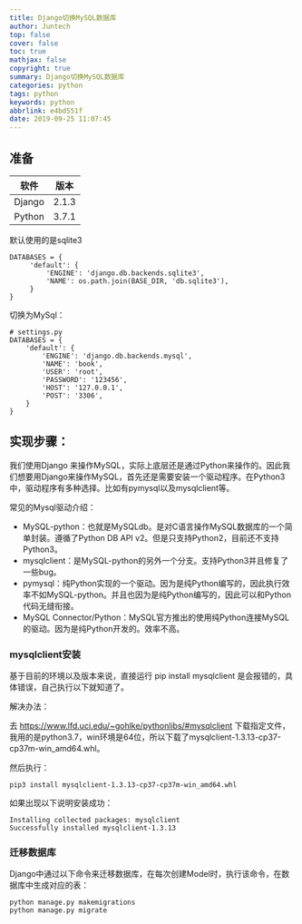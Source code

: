 ```yaml
---
title: Django切换MySQL数据库
author: Juntech
top: false
cover: false
toc: true
mathjax: false
copyright: true
summary: Django切换MySQL数据库
categories: python
tags: python
keywords: python
abbrlink: e4bd551f
date: 2019-09-25 11:07:45
---
```


## 准备

| 软件   | 版本  |
| ------ | ----- |
| Django | 2.1.3 |
| Python | 3.7.1 |

默认使用的是sqlite3

```
DATABASES = {
     'default': {
         'ENGINE': 'django.db.backends.sqlite3',
         'NAME': os.path.join(BASE_DIR, 'db.sqlite3'),
     }
}
```

切换为MySql：

```
# settings.py
DATABASES = {
    'default': {
        'ENGINE': 'django.db.backends.mysql',
        'NAME': 'book',
        'USER': 'root',
        'PASSWORD': '123456',
        'HOST': '127.0.0.1',
        'POST': '3306',
    }
}
```



## 实现步骤：

我们使用Django 来操作MySQL，实际上底层还是通过Python来操作的。因此我们想要用Django来操作MySQL，首先还是需要安装一个驱动程序。在Python3中，驱动程序有多种选择。比如有pymysql以及mysqlclient等。 

常见的Mysql驱动介绍：

- MySQL-python：也就是MySQLdb。是对C语言操作MySQL数据库的一个简单封装。遵循了Python DB API v2。但是只支持Python2，目前还不支持Python3。
- mysqlclient：是MySQL-python的另外一个分支。支持Python3并且修复了一些bug。
- pymysql：纯Python实现的一个驱动。因为是纯Python编写的，因此执行效率不如MySQL-python。并且也因为是纯Python编写的，因此可以和Python代码无缝衔接。
- MySQL Connector/Python：MySQL官方推出的使用纯Python连接MySQL的驱动。因为是纯Python开发的。效率不高。

### mysqlclient安装

基于目前的环境以及版本来说，直接运行 pip install mysqlclient 是会报错的，具体错误，自己执行以下就知道了。

解决办法：

去 https://www.lfd.uci.edu/~gohlke/pythonlibs/#mysqlclient 下载指定文件，我用的是python3.7，win环境是64位，所以下载了mysqlclient-1.3.13-cp37-cp37m-win_amd64.whl。

然后执行：

```
pip3 install mysqlclient-1.3.13-cp37-cp37m-win_amd64.whl
```

如果出现以下说明安装成功：

```
Installing collected packages: mysqlclient
Successfully installed mysqlclient-1.3.13
```

### 迁移数据库

Django中通过以下命令来迁移数据库，在每次创建Model时，执行该命令，在数据库中生成对应的表：

```
python manage.py makemigrations
python manage.py migrate
```